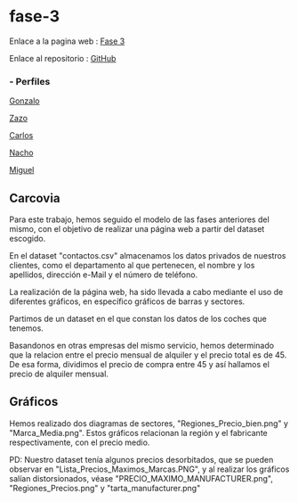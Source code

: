 # fase-3
Enlace a la pagina web : [Fase 3](https://fase3html.gonzalogmv.repl.co)

Enlace al repositorio : [GitHub](https://github.com/GonzaloGmv/fase3html.git)

### - Perfiles

[Gonzalo](https://github.com/GonzaloGmv)

[Zazo](https://github.com/jzazooro)

[Carlos](https://github.com/carlospuigserver)

[Nacho](https://github.com/Nachopedrero)

[Miguel](https://github.com/migueliiin)

## Carcovia

Para este trabajo, hemos seguido el modelo de las fases anteriores del mismo, con el objetivo de realizar una página web a partir del dataset escogido.

En el dataset "contactos.csv" almacenamos los datos privados de nuestros clientes, como el departamento al que pertenecen, el nombre y los apellidos, dirección e-Mail y el número de teléfono.

La realización de la página web, ha sido llevada a cabo mediante el uso de diferentes gráficos, en específico gráficos de barras y sectores.

Partimos de un dataset en el que constan los datos de los coches que tenemos.

Basandonos en otras empresas del mismo servicio, hemos determinado que la relacion entre el precio mensual de alquiler y el precio total es de 45. De esa forma, dividimos el precio de compra entre 45 y así hallamos el precio de alquiler mensual.

## Gráficos

Hemos realizado dos diagramas de sectores, "Regiones_Precio_bien.png" y "Marca_Media.png".
Estos gráficos relacionan la región y el fabricante respectivamente, con el precio medio.


PD: Nuestro dataset tenía algunos precios desorbitados, que se pueden observar en "Lista_Precios_Maximos_Marcas.PNG", y al realizar los gráficos salían distorsionados, véase "PRECIO_MAXIMO_MANUFACTURER.png", "Regiones_Precios.png" y "tarta_manufacturer.png"